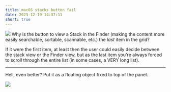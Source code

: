 ```yaml
---
title: macOS stacks button fail
date: 2023-12-19 14:37:11
short: true
---
```


![](dumbStack.png)
Why is the button to view a Stack in the Finder (making the content more easily searchable, sortable, scannable, etc.) the _last_ item in the grid?

If it were the first item, at least then the user could easily decide between the stack view or the Finder view, but as the last item you're always forced to scroll through the entire list (in some cases, a VERY long list).

---

Hell, even better? Put it as a floating object fixed to top of the panel.

![](fixedStack.png)
